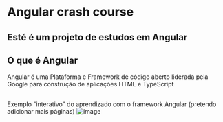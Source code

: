 # Angular crash course

## Esté é um projeto de estudos em Angular

## O que é Angular

Angular é uma Plataforma e Framework de código aberto liderada pela Google para construção de aplicações HTML e TypeScript

##

Exemplo "interativo" do aprendizado com o framework Angular (pretendo adicionar mais páginas)
![image](https://github.com/P4ul0Silva/Angular-App/assets/79770252/75aaf6b3-c8b2-4b97-aef0-740156f698ab)

